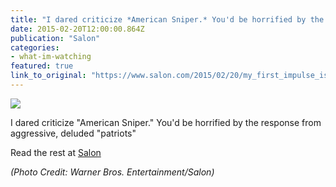 ```yaml
---
title: "I dared criticize *American Sniper.* You'd be horrified by the response from aggressive, deluded “patriots”"
date: 2015-02-20T12:00:00.864Z
publication: "Salon"
categories: 
- what-im-watching
featured: true
link_to_original: "https://www.salon.com/2015/02/20/my_first_impulse_is_to_call_you_a_dumb_obama_ass_licking_ct_american_sniper_fans_tell_me_off"
---
```

![](/uploads/american_sniper.jpg)

I dared criticize "American Sniper." You'd be horrified by the response from aggressive, deluded "patriots"

Read the rest at [Salon](https://www.salon.com/2015/02/20/my_first_impulse_is_to_call_you_a_dumb_obama_ass_licking_ct_american_sniper_fans_tell_me_off/)

_(Photo Credit: Warner Bros. Entertainment/Salon)_

